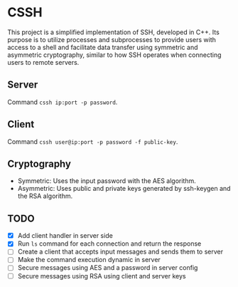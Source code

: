 # CSSH

This project is a simplified implementation of SSH, developed in C++. Its purpose is to utilize processes and subprocesses to provide users with access to a shell and facilitate data transfer using symmetric and asymmetric cryptography, similar to how SSH operates when connecting users to remote servers.

## Server

Command `cssh ip:port -p password`.

## Client

Command `cssh user@ip:port -p password -f public-key`.

## Cryptography

- Symmetric: Uses the input password with the AES algorithm.
- Asymmetric: Uses public and private keys generated by ssh-keygen and the RSA algorithm.

## TODO

- [X] Add client handler in server side
- [X] Run `ls` command for each connection and return the response
- [ ] Create a client that accepts input messages and sends them to server
- [ ] Make the command execution dynamic in server
- [ ] Secure messages using AES and a password in server config
- [ ] Secure messages using RSA using client and server keys
